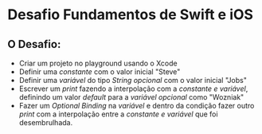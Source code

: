 # Desafio Fundamentos de Swift e iOS

## O Desafio:

- Criar um projeto no playground usando o Xcode
- Definir uma _constante_ com o valor inicial "Steve"
- Definir uma _variável_ do tipo _String opcional_ com o valor inicial "Jobs"
- Escrever um _print_ fazendo a interpolação com a _constante e variável_, definindo um valor _default_ para a _variável opcional_ como "Wozniak"
- Fazer um _Optional Binding_ na _variável_ e dentro da condição fazer outro _print_ com a interpolação entre a _constante e variável_ que foi desembrulhada.
